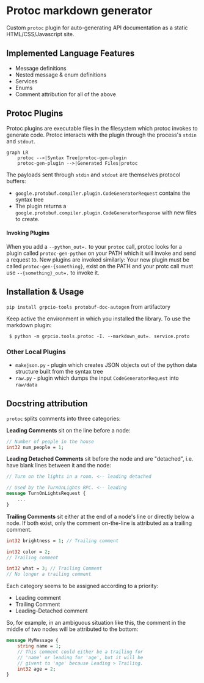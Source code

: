 # Protoc markdown generator

Custom `protoc` plugin for auto-generating API documentation as a static HTML/CSS/Javascript site.

## Implemented Language Features

* Message definitions
* Nested message & enum definitions
* Services
* Enums
* Comment attribution for all of the above

## Protoc Plugins

Protoc plugins are executable files in the filesystem which protoc invokes to generate code. Protoc interacts with the plugin through the process's `stdin` and `stdout`.

```mermaid
graph LR
	protoc -->|Syntax Tree|protoc-gen-plugin
	protoc-gen-plugin -->|Generated Files|protoc
```

The payloads sent through `stdin` and `stdout` are themselves protocol buffers:

* `google.protobuf.compiler.plugin.CodeGeneratorRequest` contains the syntax tree
* The plugin returns a `google.protobuf.compiler.plugin.CodeGeneratorResponse` with new files to create.

#### Invoking Plugins

When you add a `--python_out=.` to your `protoc` call, protoc looks for a plugin called `protoc-gen-python` on your PATH which it will invoke and send a request to. New plugins are invoked similarly: Your new plugin must be called `protoc-gen-{something}`, exist on the PATH and your protc call must use `--{something}_out=.` to invoke it.

## Installation & Usage

`pip install grpcio-tools protobuf-doc-autogen` from artifactory

Keep active the environment in which you installed the library. To use the markdown plugin:

```
 $ python -m grpcio.tools.protoc -I. --markdown_out=. service.proto
```

### Other Local Plugins
* `makejson.py` - plugin which creates JSON objects out of the python data structure built from the syntax tree
* `raw.py` - plugin which dumps the input `CodeGeneratorRequest` into `raw/data`

## Docstring attribution

`protoc` splits comments into three categories:

**Leading Comments** sit on the line before a node:

```protobuf
// Number of people in the house
int32 num_people = 1;
```

**Leading Detached Comments** sit before the node and are "detached", i.e. have blank lines between it and the node:

```protobuf
// Turn on the lights in a room. <-- leading detached

// Used by the TurnOnLights RPC. <-- leading
message TurnOnLightsRequest {
	...
}
```

**Trailing Comments** sit either at the end of a node's line or directly below a node. If both exist, only the comment on-the-line is attributed as a trailing comment.

```protobuf
int32 brightness = 1; // Trailing comment 

int32 color = 2;
// Trailing comment

int32 what = 3; // Trailing Comment
// No longer a trailing comment
```

Each category seems to be assigned according to a priority:

* Leading comment
* Trailing Comment
* Leading-Detached comment

So, for example, in an ambiguous situation like this, the comment in the middle of two nodes will be attributed to the bottom:

```protobuf
message MyMessage {
	string name = 1;
	// This comment could either be a trailing for
	// 'name' or leading for 'age', but it will be
	// givent to 'age' because Leading > Trailing.
	int32 age = 2;
}
```

